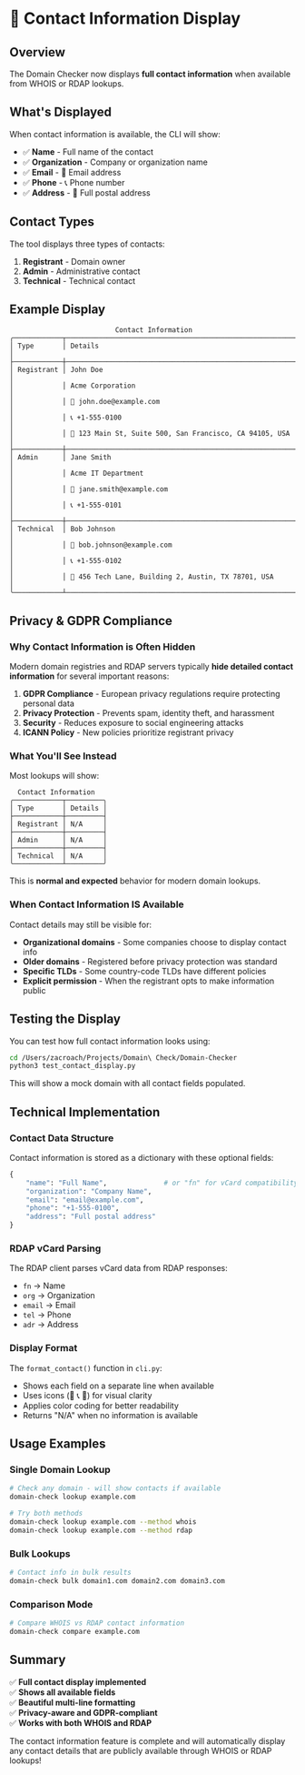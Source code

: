 # 📇 Contact Information Display

## Overview

The Domain Checker now displays **full contact information** when available from WHOIS or RDAP lookups.

## What's Displayed

When contact information is available, the CLI will show:

- ✅ **Name** - Full name of the contact
- ✅ **Organization** - Company or organization name
- ✅ **Email** - 📧 Email address
- ✅ **Phone** - 📞 Phone number
- ✅ **Address** - 📍 Full postal address

## Contact Types

The tool displays three types of contacts:

1. **Registrant** - Domain owner
2. **Admin** - Administrative contact
3. **Technical** - Technical contact

## Example Display

```
                          Contact Information                           
╭────────────┬─────────────────────────────────────────────────────────╮
│ Type       │ Details                                                 │
├────────────┼─────────────────────────────────────────────────────────┤
│ Registrant │ John Doe                                                │
│            │ Acme Corporation                                        │
│            │ 📧 john.doe@example.com                                 │
│            │ 📞 +1-555-0100                                          │
│            │ 📍 123 Main St, Suite 500, San Francisco, CA 94105, USA │
├────────────┼─────────────────────────────────────────────────────────┤
│ Admin      │ Jane Smith                                              │
│            │ Acme IT Department                                      │
│            │ 📧 jane.smith@example.com                               │
│            │ 📞 +1-555-0101                                          │
├────────────┼─────────────────────────────────────────────────────────┤
│ Technical  │ Bob Johnson                                             │
│            │ 📧 bob.johnson@example.com                              │
│            │ 📞 +1-555-0102                                          │
│            │ 📍 456 Tech Lane, Building 2, Austin, TX 78701, USA     │
╰────────────┴─────────────────────────────────────────────────────────╯
```

## Privacy & GDPR Compliance

### Why Contact Information is Often Hidden

Modern domain registries and RDAP servers typically **hide detailed contact information** for several important reasons:

1. **GDPR Compliance** - European privacy regulations require protecting personal data
2. **Privacy Protection** - Prevents spam, identity theft, and harassment
3. **Security** - Reduces exposure to social engineering attacks
4. **ICANN Policy** - New policies prioritize registrant privacy

### What You'll See Instead

Most lookups will show:

```
  Contact Information   
╭────────────┬─────────╮
│ Type       │ Details │
├────────────┼─────────┤
│ Registrant │ N/A     │
├────────────┼─────────┤
│ Admin      │ N/A     │
├────────────┼─────────┤
│ Technical  │ N/A     │
╰────────────┴─────────╯
```

This is **normal and expected** behavior for modern domain lookups.

### When Contact Information IS Available

Contact details may still be visible for:

- **Organizational domains** - Some companies choose to display contact info
- **Older domains** - Registered before privacy protection was standard
- **Specific TLDs** - Some country-code TLDs have different policies
- **Explicit permission** - When the registrant opts to make information public

## Testing the Display

You can test how full contact information looks using:

```bash
cd /Users/zacroach/Projects/Domain\ Check/Domain-Checker
python3 test_contact_display.py
```

This will show a mock domain with all contact fields populated.

## Technical Implementation

### Contact Data Structure

Contact information is stored as a dictionary with these optional fields:

```python
{
    "name": "Full Name",              # or "fn" for vCard compatibility
    "organization": "Company Name",
    "email": "email@example.com",
    "phone": "+1-555-0100",
    "address": "Full postal address"
}
```

### RDAP vCard Parsing

The RDAP client parses vCard data from RDAP responses:

- `fn` → Name
- `org` → Organization
- `email` → Email
- `tel` → Phone
- `adr` → Address

### Display Format

The `format_contact()` function in `cli.py`:

- Shows each field on a separate line when available
- Uses icons (📧 📞 📍) for visual clarity
- Applies color coding for better readability
- Returns "N/A" when no information is available

## Usage Examples

### Single Domain Lookup

```bash
# Check any domain - will show contacts if available
domain-check lookup example.com

# Try both methods
domain-check lookup example.com --method whois
domain-check lookup example.com --method rdap
```

### Bulk Lookups

```bash
# Contact info in bulk results
domain-check bulk domain1.com domain2.com domain3.com
```

### Comparison Mode

```bash
# Compare WHOIS vs RDAP contact information
domain-check compare example.com
```

## Summary

✅ **Full contact display implemented**  
✅ **Shows all available fields**  
✅ **Beautiful multi-line formatting**  
✅ **Privacy-aware and GDPR-compliant**  
✅ **Works with both WHOIS and RDAP**

The contact information feature is complete and will automatically display any contact details that are publicly available through WHOIS or RDAP lookups!


